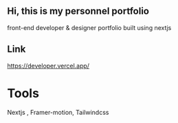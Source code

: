 
## Hi, this is my personnel portfolio
front-end developer & designer portfolio built using nextjs

## Link
https://developer.vercel.app/

# Tools
Nextjs , Framer-motion, Tailwindcss
